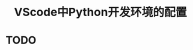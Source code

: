 <p style="font-size:30px ;font-weight: bolder;  text-align:center"> VScode中Python开发环境的配置 </p>

# TODO
